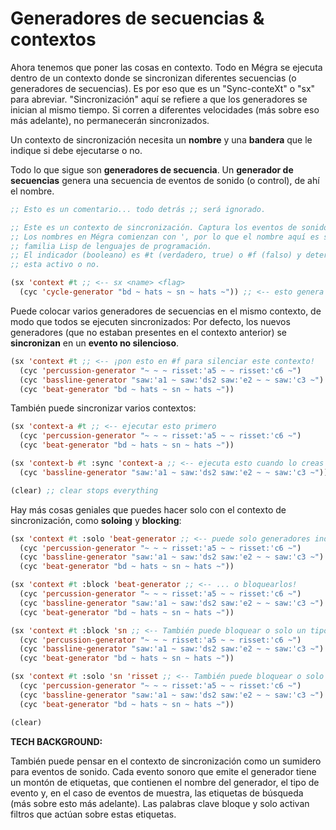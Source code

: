 # Generadores de secuencias & contextos

Ahora tenemos que poner las cosas en contexto. Todo en Mégra se ejecuta dentro de un contexto donde se sincronizan diferentes secuencias (o generadores de secuencias).
Es por eso que es un "Sync-conteXt" o "sx" para abreviar. "Sincronización" aquí se refiere a que los generadores se inician al mismo tiempo.
Si corren a diferentes velocidades (más sobre eso más adelante), no permanecerán sincronizados.

Un contexto de sincronización necesita un **nombre** y una **bandera** que le indique si debe ejecutarse o no.

Todo lo que sigue son **generadores de secuencia**. Un **generador de secuencias** genera una secuencia de eventos de sonido (o control), de ahí el nombre.

```lisp
;; Esto es un comentario... todo detrás ;; será ignorado.

;; Este es un contexto de sincronización. Captura los eventos de sonido generados por los generadores de secuencia.
;; Los nombres en Mégra comienzan con ', por lo que el nombre aquí es solo 'contexto'. Esto se hereda de
;; familia Lisp de lenguajes de programación.
;; El indicador (booleano) es #t (verdadero, true) o #f (falso) y determina si el contexto
;; esta activo o no.

(sx 'context #t ;; <-- sx <name> <flag>
  (cyc 'cycle-generator "bd ~ hats ~ sn ~ hats ~")) ;; <-- esto genera una secuencia de eventos
```

Puede colocar varios generadores de secuencias en el mismo contexto, de modo que todos se ejecuten sincronizados:
Por defecto, los nuevos generadores (que no estaban presentes en el contexto anterior) se **sincronizan**
en un **evento no silencioso**.

```lisp
(sx 'context #t ;; <-- ¡pon esto en #f para silenciar este contexto!
  (cyc 'percussion-generator "~ ~ ~ risset:'a5 ~ ~ risset:'c6 ~")
  (cyc 'bassline-generator "saw:'a1 ~ saw:'ds2 saw:'e2 ~ ~ saw:'c3 ~")
  (cyc 'beat-generator "bd ~ hats ~ sn ~ hats ~")) 
```

También puede sincronizar varios contextos:

```lisp
(sx 'context-a #t ;; <-- ejecutar esto primero
  (cyc 'percussion-generator "~ ~ ~ risset:'a5 ~ ~ risset:'c6 ~")
  (cyc 'beat-generator "bd ~ hats ~ sn ~ hats ~"))

(sx 'context-b #t :sync 'context-a ;; <-- ejecuta esto cuando lo creas conveniente
  (cyc 'bassline-generator "saw:'a1 ~ saw:'ds2 saw:'e2 ~ ~ saw:'c3 ~"))

(clear) ;; clear stops everything
```

Hay más cosas geniales que puedes hacer solo con el contexto de sincronización, como
**soloing** y **blocking**:

```lisp
(sx 'context #t :solo 'beat-generator ;; <-- puede solo generadores individuales...
  (cyc 'percussion-generator "~ ~ ~ risset:'a5 ~ ~ risset:'c6 ~")
  (cyc 'bassline-generator "saw:'a1 ~ saw:'ds2 saw:'e2 ~ ~ saw:'c3 ~")
  (cyc 'beat-generator "bd ~ hats ~ sn ~ hats ~"))

(sx 'context #t :block 'beat-generator ;; <-- ... o bloquearlos!
  (cyc 'percussion-generator "~ ~ ~ risset:'a5 ~ ~ risset:'c6 ~")
  (cyc 'bassline-generator "saw:'a1 ~ saw:'ds2 saw:'e2 ~ ~ saw:'c3 ~")
  (cyc 'beat-generator "bd ~ hats ~ sn ~ hats ~"))

(sx 'context #t :block 'sn ;; <-- También puede bloquear o solo un tipo de evento especial.
  (cyc 'percussion-generator "~ ~ ~ risset:'a5 ~ ~ risset:'c6 ~")
  (cyc 'bassline-generator "saw:'a1 ~ saw:'ds2 saw:'e2 ~ ~ saw:'c3 ~")
  (cyc 'beat-generator "bd ~ hats ~ sn ~ hats ~"))

(sx 'context #t :solo 'sn 'risset ;; <-- También puede bloquear o solo varias etiquetas.
  (cyc 'percussion-generator "~ ~ ~ risset:'a5 ~ ~ risset:'c6 ~")
  (cyc 'bassline-generator "saw:'a1 ~ saw:'ds2 saw:'e2 ~ ~ saw:'c3 ~")
  (cyc 'beat-generator "bd ~ hats ~ sn ~ hats ~"))

(clear)
```

**TECH BACKGROUND:**

También puede pensar en el contexto de sincronización como un sumidero para eventos de sonido. Cada evento sonoro
que emite el generador tiene un montón de etiquetas, que contienen el nombre del
generador, el tipo de evento y, en el caso de eventos de muestra, las etiquetas de búsqueda (más sobre esto más adelante).
Las palabras clave bloque y solo activan filtros que actúan sobre estas etiquetas.
